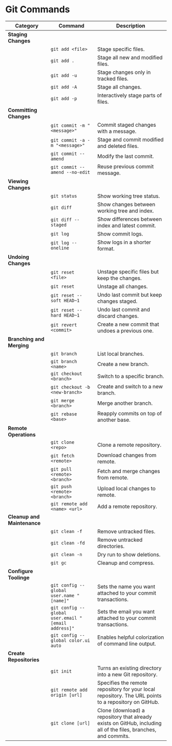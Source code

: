 # Git Commands

| Category                    | Command                                            | Description                                                                                                     |
| --------------------------- | -------------------------------------------------- | --------------------------------------------------------------------------------------------------------------- |
| **Staging Changes**         |                                                    |                                                                                                                 |
|                             | `git add <file>`                                   | Stage specific files.                                                                                           |
|                             | `git add .`                                        | Stage all new and modified files.                                                                               |
|                             | `git add -u`                                       | Stage changes only in tracked files.                                                                            |
|                             | `git add -A`                                       | Stage all changes.                                                                                              |
|                             | `git add -p`                                       | Interactively stage parts of files.                                                                             |
| **Committing Changes**      |                                                    |                                                                                                                 |
|                             | `git commit -m "<message>"`                        | Commit staged changes with a message.                                                                           |
|                             | `git commit -a -m "<message>"`                     | Stage and commit modified and deleted files.                                                                    |
|                             | `git commit --amend`                               | Modify the last commit.                                                                                         |
|                             | `git commit --amend --no-edit`                     | Reuse previous commit message.                                                                                  |
| **Viewing Changes**         |                                                    |                                                                                                                 |
|                             | `git status`                                       | Show working tree status.                                                                                       |
|                             | `git diff`                                         | Show changes between working tree and index.                                                                    |
|                             | `git diff --staged`                                | Show differences between index and latest commit.                                                               |
|                             | `git log`                                          | Show commit logs.                                                                                               |
|                             | `git log --oneline`                                | Show logs in a shorter format.                                                                                  |
| **Undoing Changes**         |                                                    |                                                                                                                 |
|                             | `git reset <file>`                                 | Unstage specific files but keep the changes.                                                                    |
|                             | `git reset`                                        | Unstage all changes.                                                                                            |
|                             | `git reset --soft HEAD~1`                          | Undo last commit but keep changes staged.                                                                       |
|                             | `git reset --hard HEAD~1`                          | Undo last commit and discard changes.                                                                           |
|                             | `git revert <commit>`                              | Create a new commit that undoes a previous one.                                                                 |
| **Branching and Merging**   |                                                    |                                                                                                                 |
|                             | `git branch`                                       | List local branches.                                                                                            |
|                             | `git branch <name>`                                | Create a new branch.                                                                                            |
|                             | `git checkout <branch>`                            | Switch to a specific branch.                                                                                    |
|                             | `git checkout -b <new-branch>`                     | Create and switch to a new branch.                                                                              |
|                             | `git merge <branch>`                               | Merge another branch.                                                                                           |
|                             | `git rebase <base>`                                | Reapply commits on top of another base.                                                                         |
| **Remote Operations**       |                                                    |                                                                                                                 |
|                             | `git clone <repo>`                                 | Clone a remote repository.                                                                                      |
|                             | `git fetch <remote>`                               | Download changes from remote.                                                                                   |
|                             | `git pull <remote> <branch>`                       | Fetch and merge changes from remote.                                                                            |
|                             | `git push <remote> <branch>`                       | Upload local changes to remote.                                                                                 |
|                             | `git remote add <name> <url>`                      | Add a remote repository.                                                                                        |
| **Cleanup and Maintenance** |                                                    |                                                                                                                 |
|                             | `git clean -f`                                     | Remove untracked files.                                                                                         |
|                             | `git clean -fd`                                    | Remove untracked directories.                                                                                   |
|                             | `git clean -n`                                     | Dry run to show deletions.                                                                                      |
|                             | `git gc`                                           | Cleanup and compress.                                                                                           |
| **Configure Toolinge**      |                                                    |                                                                                                                 |
|                             | `git config --global user.name "[name]"`           | Sets the name you want attached to your commit transactions.                                                    |
|                             | `git config --global user.email "[email address]"` | Sets the email you want attached to your commit transactions.                                                   |
|                             | `git config --global color.ui auto`                | Enables helpful colorization of command line output.                                                            |
| **Create Repositories**     |                                                    |                                                                                                                 |
|                             | `git init`                                         | Turns an existing directory into a new Git repository.                                                          |
|                             | `git remote add origin [url]`                      | Specifies the remote repository for your local repository. The URL points to a repository on GitHub.            |
|                             | `git clone [url]`                                  | Clone (download) a repository that already exists on GitHub, including all of the files, branches, and commits. |
